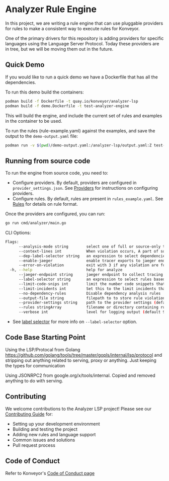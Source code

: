 # Analyzer Rule Engine

In this project, we are writing a rule engine that can use pluggable providers for rules to make a consistent way to execute rules for Konveyor.

One of the primary drivers for this repository is adding providers for specific languages using the Language Server Protocol. Today these providers are in tree, but we will be moving them out in the future.

## Quick Demo

If you would like to run a quick demo we have a Dockerfile that has all the dependencies.

To run this demo build the containers:

```sh
podman build -f Dockerfile -t quay.io/konveyor/analyzer-lsp
podman build -f demo.Dockerfile -t test-analyzer-engine
```

This will build the engine, and include the current set of rules and examples in the container to be used.

To run the rules (rule-example.yaml) against the examples, and save the output to the `demo-output.yaml` file:

```sh
podman run -v $(pwd)/demo-output.yaml:/analyzer-lsp/output.yaml:Z test-analyzer-engine
```

## Running from source code

To run the engine from source code, you need to:

* Configure providers. By default, providers are configured in `provider_settings.json`. See [Providers](./docs/providers.md) for instructions on configuring providers.
* Configure rules. By default, rules are present in `rules_example.yaml`. See [Rules](./docs/rules.md) for details on rule format.

Once the providers are configured, you can run:

```sh
go run cmd/analyzer/main.go
```

CLI Options:

```sh
Flags:
      --analysis-mode string        select one of full or source-only to tell the providers what to analyize. This can be given on a per provider setting, but this flag will override
      --context-lines int           When violation occurs, A part of source code is added to the output, So this flag configures the number of source code lines to be printed to the output. (default 10)
      --dep-label-selector string   an expression to select dependencies based on labels. This will filter out the violations from these dependencies as well these dependencies when matching dependency conditions
      --enable-jaeger               enable tracer exports to jaeger endpoint (default true)
      --error-on-violation          exit with 3 if any violation are found will also print violations to console
  -h, --help                        help for analyze
      --jaeger-endpoint string      jaeger endpoint to collect tracing data (default "http://localhost:14268/api/traces")
      --label-selector string       an expression to select rules based on labels
      --limit-code-snips int        limit the number code snippets that are retrieved for a file while evaluating a rule, 0 means no limit (default 20)
      --limit-incidents int         Set this to the limit incidents that a given rule can give, zero means no limit (default 1500)
      --no-dependency-rules         Disable dependency analysis rules
      --output-file string          filepath to to store rule violations (default "output.yaml")
      --provider-settings string    path to the provider settings (default "provider_settings.json")
      --rules stringArray           filename or directory containing rule files (default [rule-example.yaml])
      --verbose int                 level for logging output (default 9)
```

* See [label selector](./docs/labels.md#label-selector) for more info on `--label-selector` option.

## Code Base Starting Point

Using the LSP/Protocal from Golang https://github.com/golang/tools/tree/master/gopls/internal/lsp/protocol and stripping out anything related to serving, proxy or anything. Just keeping the types for communication

Using JSONRPC2 from google.org/x/tools/internal. Copied and removed anything to do with serving.


## Contributing

We welcome contributions to the Analyzer LSP project! Please see our [Contributing Guide](CONTRIBUTING.md) for:

- Setting up your development environment
- Building and testing the project
- Adding new rules and language support
- Common issues and solutions
- Pull request process

## Code of Conduct

Refer to Konveyor's [Code of Conduct page](https://github.com/konveyor/community/blob/main/CODE_OF_CONDUCT.md)
